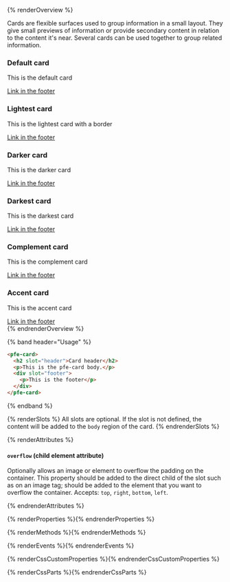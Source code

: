 {% renderOverview %}

  Cards are flexible surfaces used to group information in a small layout. They give small previews of information or provide secondary content in relation to the content it's near. Several cards can be used together to group related information.

  <div class="pfe-l-grid pfe-m-gutters pfe-m-all-6-col pfe-m-all-4-col-on-md">
    <pfe-card>
      <h3 slot="header">Default card</h3>
      <p>This is the default card</p>
      <div slot="footer">
        <pfe-cta>
          <a href="#">Link in the footer</a>
        </pfe-cta>
      </div>
    </pfe-card>
    <pfe-card color="lightest" border>
      <h3 slot="header">Lightest card</h3>
      <p>This is the lightest card with a border</p>
      <div slot="footer">
        <pfe-cta>
          <a href="#">Link in the footer</a>
        </pfe-cta>
      </div>
    </pfe-card>
    <pfe-card color="darker">
      <h3 slot="header">Darker card</h3>
      <p>This is the darker card</p>
      <div slot="footer">
        <pfe-cta>
          <a href="#">Link in the footer</a>
        </pfe-cta>
      </div>
    </pfe-card>
    <pfe-card color="darkest">
      <h3 slot="header">Darkest card</h3>
      <p>This is the darkest card</p>
      <div slot="footer">
        <pfe-cta>
          <a href="#">Link in the footer</a>
        </pfe-cta>
      </div>
    </pfe-card>
    <pfe-card color="complement">
      <h3 slot="header">Complement card</h3>
      <p>This is the complement card</p>
      <div slot="footer">
        <pfe-cta>
          <a href="#">Link in the footer</a>
        </pfe-cta>
      </div>
    </pfe-card>
    <pfe-card color="accent">
      <h3 slot="header">Accent card</h3>
      <p>This is the accent card</p>
      <div slot="footer">
        <pfe-cta>
          <a href="#">Link in the footer</a>
        </pfe-cta>
      </div>
    </pfe-card>
  </div>
{% endrenderOverview %}

{% band header="Usage" %}
  ```html
  <pfe-card>
    <h2 slot="header">Card header</h2>
    <p>This is the pfe-card body.</p>
    <div slot="footer">
      <p>This is the footer</p>
    </div>
  </pfe-card>
  ```
{% endband %}

{% renderSlots %}
  All slots are optional. If the slot is not defined, the content will be added to the `body` region of the card.
{% endrenderSlots %}

{% renderAttributes %}

  #### `overflow` (child element attribute)
  Optionally allows an image or element to overflow the padding on the container. This property should be added to the direct child of the slot such as on an image tag; should be added to the element that you want to overflow the container. Accepts: `top`, `right`, `bottom`, `left`.

{% endrenderAttributes %}

{% renderProperties %}{% endrenderProperties %}

{% renderMethods %}{% endrenderMethods %}

{% renderEvents %}{% endrenderEvents %}

{% renderCssCustomProperties %}{% endrenderCssCustomProperties %}

{% renderCssParts %}{% endrenderCssParts %}
